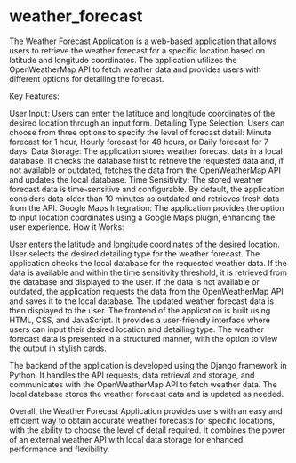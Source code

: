 # weather_forecast

The Weather Forecast Application is a web-based application that allows users to retrieve the weather forecast for a specific location based on latitude and longitude coordinates. 
The application utilizes the OpenWeatherMap API to fetch weather data and provides users with different options for detailing the forecast.

Key Features:

User Input: Users can enter the latitude and longitude coordinates of the desired location through an input form.
Detailing Type Selection: Users can choose from three options to specify the level of forecast detail: Minute forecast for 1 hour, Hourly forecast for 48 hours, or Daily forecast for 7 days.
Data Storage: The application stores weather forecast data in a local database. It checks the database first to retrieve the requested data and, if not available or outdated, fetches the data from the OpenWeatherMap API and updates the local database.
Time Sensitivity: The stored weather forecast data is time-sensitive and configurable. By default, the application considers data older than 10 minutes as outdated and retrieves fresh data from the API.
Google Maps Integration: The application provides the option to input location coordinates using a Google Maps plugin, enhancing the user experience.
How it Works:

User enters the latitude and longitude coordinates of the desired location.
User selects the desired detailing type for the weather forecast.
The application checks the local database for the requested weather data.
If the data is available and within the time sensitivity threshold, it is retrieved from the database and displayed to the user.
If the data is not available or outdated, the application requests the data from the OpenWeatherMap API and saves it to the local database.
The updated weather forecast data is then displayed to the user.
The frontend of the application is built using HTML, CSS, and JavaScript. It provides a user-friendly interface where users can input their desired location and detailing type. The weather forecast data is presented in a structured manner, with the option to view the output in stylish cards.

The backend of the application is developed using the Django framework in Python. It handles the API requests, data retrieval and storage, and communicates with the OpenWeatherMap API to fetch weather data. The local database stores the weather forecast data and is updated as needed.

Overall, the Weather Forecast Application provides users with an easy and efficient way to obtain accurate weather forecasts for specific locations, with the ability to choose the level of detail required. It combines the power of an external weather API with local data storage for enhanced performance and flexibility.
